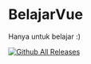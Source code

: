 # BelajarVue
 Hanya untuk belajar :)


[![Github All Releases](https://img.shields.io/github/downloads/MininxD/BelajarVue/total.svg)]()
 
